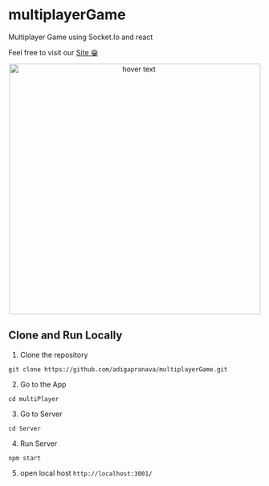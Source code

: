 # multiplayerGame
Multiplayer Game using Socket.Io and react

Feel free to visit our <a href="https://multiplayer-shooting-game.herokuapp.com/" target="_blank">Site 😁</a>

<p align="center">
  <img src="https://github.com/adigapranava/multiplayerGame/blob/master/Images/MyGame.gif?raw=true" width="500" title="hover text">
</p>

## Clone and Run Locally
1) Clone the repository
  ```
  git clone https://github.com/adigapranava/multiplayerGame.git
  ```
2) Go to the App
  ```
  cd multiPlayer
  ```
3) Go to Server
  ```
  cd Server
  ```
4) Run Server
  ```
  npm start
  ```
5) open local host `http://localhost:3001/`
